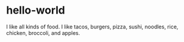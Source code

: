 # hello-world

I like all kinds of food. I like tacos, burgers, pizza, sushi, noodles, rice, chicken, broccoli, and apples.
